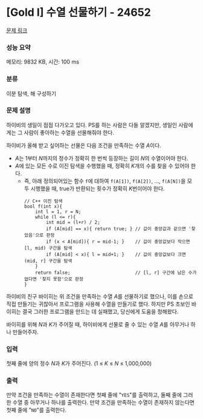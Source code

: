 # [Gold I] 수열 선물하기 - 24652 

[문제 링크](https://www.acmicpc.net/problem/24652) 

### 성능 요약

메모리: 9832 KB, 시간: 100 ms

### 분류

이분 탐색, 해 구성하기

### 문제 설명

<p>하이비의 생일이 점점 다가오고 있다. PS를 하는 사람은 다들 알겠지만, 생일인 사람에게는 그 사람이 좋아하는 수열을 선물해줘야 한다.</p>

<p>하이비가 올해 받고 싶어하는 선물은 다음 조건을 만족하는 수열 <em>A</em>이다.</p>

<ul>
	<li><em>A</em>는 1부터 <em>N</em>까지의 정수가 정확히 한 번씩 등장하는 길이 <em>N</em>의 수열이어야 한다.</li>
	<li><em>A</em>에 있는 모든 수로 이진 탐색을 수행했을 때, 정확히 <em>K</em>개의 수를 찾을 수 있어야 한다.
	<ul>
		<li>즉, 아래 정의되어있는 함수 <code>f</code>에 대하여 <code>f(A[1])</code>, <code>f(A[2])</code>, ..., <code>f(A[N])</code>을 모두 시행했을 때, true가 반환되는 횟수가 정확히 <em>K</em>번이어야 한다.
		<pre><code>// C++ 이진 탐색
bool f(int x){
    int l = 1, r = N;
    while (l <= r){
        int mid = (l+r) / 2;
        if (A[mid] == x){ return true; } // 값이 중앙값과 같으면 '찾았음'으로 판정
        if (x < A[mid]){ r = mid-1; }    // 값이 중앙값보다 작으면 [l, mid) 구간을 탐색
        if (A[mid] < x){ l = mid+1; }    // 값이 중앙값보다 크면 (mid, r] 구간을 탐색
    }
    return false;                        // [l, r] 구간에 남은 수가 없다면 '찾지 못함'으로 판정
}</code></pre>
		</li>
	</ul>
	</li>
</ul>

<p>하이비의 친구 바이히는 위 조건을 만족하는 수열 <em>A</em>를 선물하기로 했으나, 이를 손으로 직접 만들기는 귀찮아서 프로그램을 사용해 수열을 만들기로 했다. 하지만 PS 초보인 바이히는 결국 그러한 프로그램을 만드는 데 실패했고, 당신에게 도움을 청해왔다.</p>

<p>바이히를 위해 <em>N</em>과 <em>K</em>가 주어질 때, 하이비에게 선물로 줄 수 있는 수열 <em>A</em>를 아무거나 하나 만들어주자.</p>

### 입력 

 <p>첫째 줄에 양의 정수 <em>N</em>과 <em>K</em>가 주어진다. (1 ≤ <em>K</em> ≤ <em>N</em> ≤ 1,000,000)</p>

### 출력 

 <p>만약 조건을 만족하는 수열이 존재한다면 첫째 줄에 "<code>YES</code>"를 출력하고, 둘째 줄에 그러한 수열 중 아무거나 하나를 출력한다. 만약 조건을 만족하는 수열이 존재하지 않는다면 첫째 줄에 "<code>NO</code>"를 출력한다.</p>

